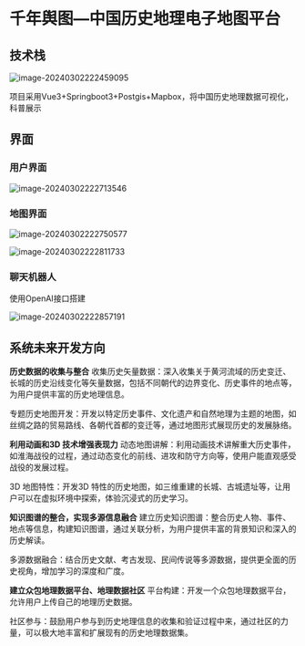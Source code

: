 # 千年舆图—中国历史地理电子地图平台

## 技术栈

![image-20240302222459095](https://s2.loli.net/2024/03/02/Nswfb7ndhW6IrQT.png)

项目采用Vue3+Springboot3+Postgis+Mapbox，将中国历史地理数据可视化，科普展示



## 界面

### 用户界面

![image-20240302222713546](https://s2.loli.net/2024/03/02/XKWz4jqBaNsyMED.png)

### 地图界面

![image-20240302222750577](https://s2.loli.net/2024/03/02/P6js3WwqgKlbH1G.png)

![image-20240302222811733](https://s2.loli.net/2024/03/02/896kgPciLOMwd7S.png)

### 聊天机器人



使用OpenAI接口搭建

![image-20240302222857191](https://s2.loli.net/2024/03/02/Jq39gNo4WRuFtk6.png)

##  系统未来开发方向

**历史数据的收集与整合**
收集历史矢量数据：深入收集关于黄河流域的历史变迁、长城的历史沿线变化等矢量数据，包括不同朝代的边界变化、历史事件的地点等，为用户提供丰富的历史地理信息。

专题历史地图开发：开发以特定历史事件、文化遗产和自然地理为主题的地图，如丝绸之路的贸易路线、各朝代首都的变迁等，通过地图形式展现历史的发展脉络。

**利用动画和3D 技术增强表现力**
动态地图讲解：利用动画技术讲解重大历史事件，如淮海战役的过程，通过动态变化的前线、进攻和防守方向等，使用户能直观感受战役的发展过程。

3D 地图特性：开发3D 特性的历史地图，如三维重建的长城、古城遗址等，让用户可以在虚拟环境中探索，体验沉浸式的历史学习。

**知识图谱的整合，实现多源信息融合**
建立历史知识图谱：整合历史人物、事件、地点等信息，构建知识图谱，通过关联分析，为用户提供丰富的背景知识和深入的历史解读。

多源数据融合：结合历史文献、考古发现、民间传说等多源数据，提供更全面的历史视角，增加学习的深度和广度。

**建立众包地理数据平台、地理数据社区**
平台构建：开发一个众包地理数据平台，允许用户上传自己的地理历史数据。

社区参与：鼓励用户参与到历史地理信息的收集和验证过程中来，通过社区的力量，可以极大地丰富和扩展现有的历史地理数据集。